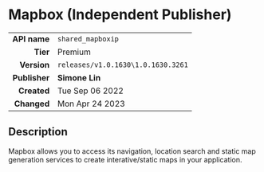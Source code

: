 # Mapbox (Independent Publisher)
| | |
|-:|-|
|**API name**|`shared_mapboxip`|
|**Tier**|Premium|
|**Version**|`releases/v1.0.1630\1.0.1630.3261`|
|**Publisher**|**Simone Lin**|
|**Created**|Tue Sep 06 2022|
|**Changed**|Mon Apr 24 2023|

## Description
Mapbox allows you to access its navigation, location search and static map generation services to create interative/static maps in your application.
